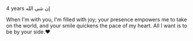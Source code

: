 
4 years إن شى الله

When I'm with you, I'm filled with joy; your presence empowers me to take on the world, and your smile quickens the pace of my heart. All I want is to be by your side.❤️
